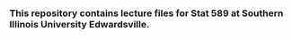 ### This repository contains lecture files for Stat 589 at Southern Illinois University Edwardsville.
